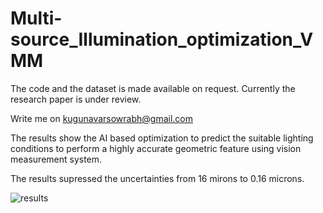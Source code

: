 # Multi-source_Illumination_optimization_VMM
The code and the dataset is made available on request. Currently the research paper is under review.

Write me on kugunavarsowrabh@gmail.com

The results show the AI based optimization to predict the suitable lighting conditions to perform a highly accurate geometric feature using vision measurement system.

The results supressed the uncertainties from 16 mirons to 0.16 microns.


![results](https://github.com/user-attachments/assets/a3034af3-cfa3-4a58-8901-b766241b70c4)
